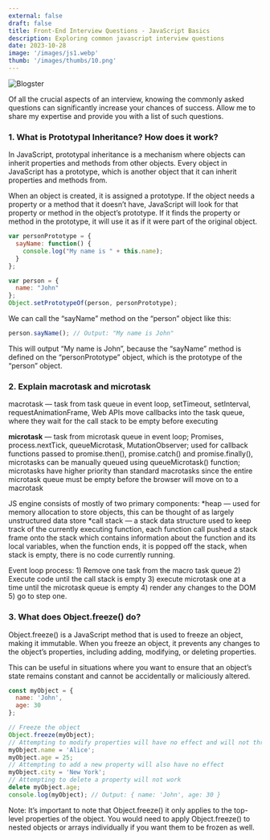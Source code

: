 ```yaml
---
external: false
draft: false
title: Front-End Interview Questions - JavaScript Basics
description: Exploring common javascript interview questions
date: 2023-10-28
image: '/images/js1.webp'
thumb: '/images/thumbs/10.png'
---
```


![Blogster](/images/js1.webp)

Of all the crucial aspects of an interview, knowing the commonly asked questions can significantly increase your chances of success. Allow me to share my expertise and provide you with a list of such questions.

### 1. What is Prototypal Inheritance? How does it work?

In JavaScript, prototypal inheritance is a mechanism where objects can inherit properties and methods from other objects. Every object in JavaScript has a prototype, which is another object that it can inherit properties and methods from.


When an object is created, it is assigned a prototype. If the object needs a property or a method that it doesn’t have, JavaScript will look for that property or method in the object’s prototype. If it finds the property or method in the prototype, it will use it as if it were part of the original object.

```javascript
var personPrototype = {
  sayName: function() {
    console.log("My name is " + this.name);
  }
};
```

```javascript
var person = {
  name: "John"
};
Object.setPrototypeOf(person, personPrototype);
```
We can call the “sayName” method on the “person” object like this:

```javascript
person.sayName(); // Output: "My name is John"
```

This will output “My name is John”, because the “sayName” method is defined on the “personPrototype” object, which is the prototype of the “person” object.

### 2. Explain macrotask and microtask
macrotask — task from task queue in event loop, setTimeout, setInterval, requestAnimationFrame, Web APIs move callbacks into the task queue, where they wait for the call stack to be empty before executing

**microtask** — task from microtask queue in event loop; Promises, process.nextTick, queueMicrotask, MutationObserver; used for callback functions passed to promise.then(), promise.catch() and promise.finally(), microtasks can be manually queued using queueMicrotask() function; microtasks have higher priority than standard macrotasks since the entire microtask queue must be empty before the browser will move on to a macrotask

JS engine consists of mostly of two primary components: *heap — used for memory allocation to store objects, this can be thought of as largely unstructured data store *call stack — a stack data structure used to keep track of the currently executing function, each function call pushed a stack frame onto the stack which contains information about the function and its local variables, when the function ends, it is popped off the stack, when stack is empty, there is no code currently running.

Event loop process: 1) Remove one task from the macro task queue 2) Execute code until the call stack is empty 3) execute microtask one at a time until the microtask queue is empty 4) render any changes to the DOM 5) go to step one.

### 3. What does Object.freeze() do?
Object.freeze() is a JavaScript method that is used to freeze an object, making it immutable. When you freeze an object, it prevents any changes to the object’s properties, including adding, modifying, or deleting properties.

This can be useful in situations where you want to ensure that an object’s state remains constant and cannot be accidentally or maliciously altered.

```javascript
const myObject = {
  name: 'John',
  age: 30
};
```

```javascript
// Freeze the object
Object.freeze(myObject);
// Attempting to modify properties will have no effect and will not throw an error
myObject.name = 'Alice';
myObject.age = 25;
// Attempting to add a new property will also have no effect
myObject.city = 'New York';
// Attempting to delete a property will not work
delete myObject.age;
console.log(myObject); // Output: { name: 'John', age: 30 }
```
Note: It’s important to note that Object.freeze() it only applies to the top-level properties of the object. You would need to apply Object.freeze() to nested objects or arrays individually if you want them to be frozen as well.